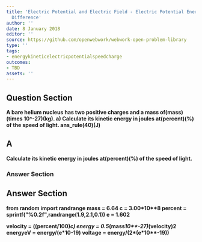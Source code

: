```yaml
---
title: 'Electric Potential and Electric Field - Electric Potential Energy: Potential
  Difference'
author: ''
date: 8 January 2018
editor: ''
source: https://github.com/openwebwork/webwork-open-problem-library
type: ''
tags:
- energykineticelectricpotentialspeedcharge
outcomes:
- TBD
assets: ''
---
```


## Question Section 

<b>
A bare helium nucleus has two positive charges and a mass of(mass)(times 10^-27)(kg).
a) Calculate its kinetic energy in joules at(percent)(%) of the speed of light.
ans_rule(40)(J)

## A
Calculate its kinetic energy in joules at(percent)(%) of the speed of light.
### Answer Section


## Answer Section

from random import randrange
mass = 6.64
c = 3.00*10**8
percent = sprintf("%0.2f",randrange(1.9,2.1,0.1))
e = 1.602

velocity = ((percent/100)*c)
energy = 0.5*(mass*10**-27)*(velocity)**2
energyeV = energy/(e*10**-19)
voltage = energy/(2*(e*10**-19))